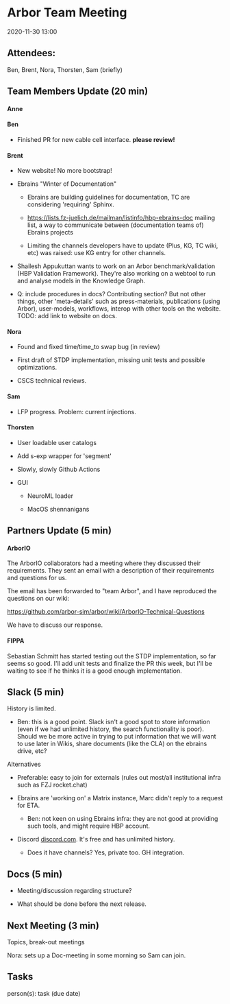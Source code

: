 Arbor Team Meeting
==================

2020-11-30 13:00

Attendees:
----------

Ben, Brent, Nora, Thorsten, Sam (briefly)

Team Members Update (20 min)
----------------------------

#### Anne

#### Ben

-   Finished PR for new cable cell interface. **please review!**

#### Brent

-   New website! No more bootstrap!

-   Ebrains "Winter of Documentation"

    -   Ebrains are building guidelines for documentation, TC are
        considering 'requiring' Sphinx.

    -   https://lists.fz-juelich.de/mailman/listinfo/hbp-ebrains-doc
        mailing list, a way to communicate between (documentation teams
        of) Ebrains projects

    -   Limiting the channels developers have to update (Plus, KG, TC
        wiki, etc) was raised: use KG entry for other channels.

-   Shailesh Appukuttan wants to work on an Arbor benchmark/validation
    (HBP Validation Framework). They're also working on a webtool to run
    and analyse models in the Knowledge Graph.

-   Q: include procedures in docs? Contributing section? But not other
    things, other 'meta-details' such as press-materials, publications
    (using Arbor), user-models, workflows, interop with other tools on
    the website. TODO: add link to website on docs.

#### Nora

-   Found and fixed time/time_to swap bug (in review)

-   First draft of STDP implementation, missing unit tests and possible
    optimizations.

-   CSCS technical reviews.

#### Sam

-   LFP progress. Problem: current injections.

#### Thorsten

-   User loadable user catalogs

-   Add s-exp wrapper for 'segment'

-   Slowly, slowly Github Actions

-   GUI

    -   NeuroML loader

    -   MacOS shennanigans

Partners Update (5 min)
-----------------------

#### ArborIO

The ArborIO collaborators had a meeting where they discussed their
requirements. They sent an email with a description of their
requirements and questions for us.

The email has been forwarded to "team Arbor", and I have reproduced the
questions on our wiki:

<https://github.com/arbor-sim/arbor/wiki/ArborIO-Technical-Questions>

We have to discuss our response.

#### FIPPA

Sebastian Schmitt has started testing out the STDP implementation, so
far seems so good. I'll add unit tests and finalize the PR this week,
but I'll be waiting to see if he thinks it is a good enough
implementation.

Slack (5 min)
-------------

History is limited.

-   Ben: this is a good point. Slack isn't a good spot to store
    information (even if we had unlimited history, the search
    functionality is poor). Should we be more active in trying to put
    information that we will want to use later in Wikis, share documents
    (like the CLA) on the ebrains drive, etc?

Alternatives

-   Preferable: easy to join for externals (rules out most/all
    institutional infra such as FZJ rocket.chat)

-   Ebrains are 'working on' a Matrix instance, Marc didn't reply to a
    request for ETA.

    -   Ben: not keen on using Ebrains infra: they are not good at
        providing such tools, and might require HBP account.

-   Discord [discord.com](https://discord.com/). It's free and has
    unlimited history.

    -   Does it have channels? Yes, private too. GH integration.

Docs (5 min)
------------

-   Meeting/discussion regarding structure?

-   What should be done before the next release.

Next Meeting (3 min)
--------------------

Topics, break-out meetings

Nora: sets up a Doc-meeting in some morning so Sam can join.

Tasks
-----

person(s): task (due date)
